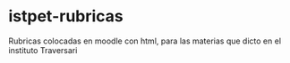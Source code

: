 # istpet-rubricas
Rubricas colocadas en moodle con html, para las materias que dicto en el instituto Traversari
